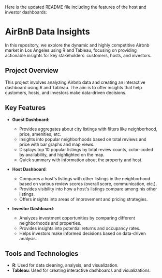 Here is the updated README file including the features of the host and investor dashboards:

# AirBnB Data Insights

In this repository, we explore the dynamic and highly competitive Airbnb market in Los Angeles using R and Tableau, focusing on providing actionable insights for key stakeholders: customers, hosts, and investors.

## Project Overview

This project involves analyzing Airbnb data and creating an interactive dashboard using R and Tableau. The aim is to offer insights that help customers, hosts, and investors make data-driven decisions.

## Key Features

- **Guest Dashboard**: 
  - Provides aggregates about city listings with filters like neighborhood, price, amenities, etc.
  - Insights into popular neighborhoods based on total reviews and price with bar graphs and map views.
  - Displays top 10 popular listings by total review counts, color-coded by availability, and highlighted on the map.
  - Quick summary with information about the property and host.
  
- **Host Dashboard**: 
  - Compares a host's listings with other listings in the neighborhood based on various review scores (overall score, communication, etc.).
  - Provides visibility into how a host's listings compare among his other listings.
  - Offers insights into areas of improvement and pricing strategies.

- **Investor Dashboard**: 
  - Analyzes investment opportunities by comparing different neighborhoods and properties.
  - Provides insights into potential returns and occupancy rates.
  - Helps investors make informed decisions based on data-driven analysis.

## Tools and Technologies

- **R**: Used for data cleaning, analysis, and visualization.
- **Tableau**: Used for creating interactive dashboards and visualizations.


